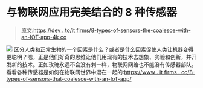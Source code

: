 # 与物联网应用完美结合的 8 种传感器

> 原文:[https://dev . to/it firms/8-types-of-sensors-the-coalesce-with-an-IOT-app-4k co](https://dev.to/itfirms/8-types-of-sensors-that-coalesce-perfectly-with-an-iot-app-4kco)

[![](../Images/6185ea710cdf8d62b3d3943803caad8f.png)](https://res.cloudinary.com/practicaldev/image/fetch/s--Sx3Sgrmb--/c_limit%2Cf_auto%2Cfl_progressive%2Cq_auto%2Cw_880/https://www.itfirms.co/wp-content/uploads/2018/04/Types-of-Sensors-that-Coalesce-perfectly-with-an-IoT-App.jpg) 
区分人类和正常生物的一个因素是什么？或者是什么因素促使人类让机器变得更聪明？嗯，正是他们好奇的思维让他们用现有的技术去想象、实验和创新，并开发新的技术。正如玫瑰永远不会没有刺一样，物联网网络也不能没有传感器部队。看看各种传感器是如何在物联网世界中混在一起的:[https://www . it firms . co/8-types-of-sensors-that-coalesce-with-an-IoT-app/](https://www.itfirms.co/8-types-of-sensors-that-coalesce-perfectly-with-an-iot-app/)